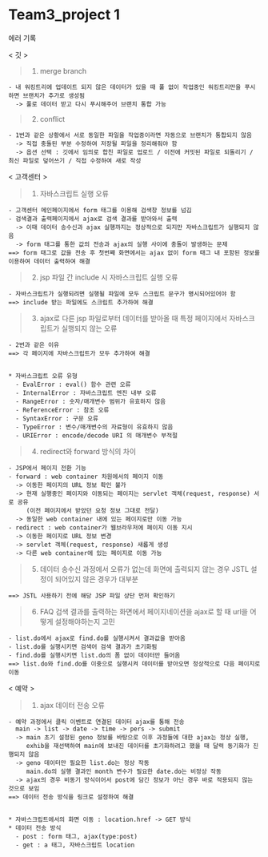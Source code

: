 # Team3_project 1
에러 기록

< 깃 >
  > 1. merge branch
  
    - 내 워킹트리에 업데이트 되지 않은 데이터가 있을 때 풀 없이 작업중인 워킹트리만을 푸시하면 브랜치가 추가로 생성됨
      -> 풀로 데이터 받고 다시 푸시해주어 브랜치 통합 가능
  
  > 2. conflict 
  
    - 1번과 같은 상황에서 서로 동일한 파일을 작업중이라면 자동으로 브랜치가 통합되지 않음
      -> 직접 충돌된 부분 수정하여 저장될 파일을 정리해줘야 함
      -> 옵션 선택 : 깃에서 임의로 합친 파일로 업로드 / 이전에 커밋된 파일로 되돌리기 / 최신 파일로 덮어쓰기 / 직접 수정하여 새로 작성


< 고객센터 >
  > 1. 자바스크립트 실행 오류
  
    - 고객센터 메인페이지에서 form 태그를 이용해 검색창 정보를 넘김
    - 검색결과 출력페이지에서 ajax로 검색 결과를 받아와서 출력
      -> 이때 데이터 송수신과 ajax 실행까지는 정상적으로 되지만 자바스크립트가 실행되지 않음
      -> form 태그를 통한 값의 전송과 ajax의 실행 사이에 충돌이 발생하는 문제
    ==> form 태그로 값을 전송 후 첫번째 화면에서는 ajax 없이 form 태그 내 포함된 정보를 이용하여 데이터 출력하여 해결
    
  > 2. jsp 파일 간 include 시 자바스크립트 실행 오류
  
    - 자바스크립트가 실행되려면 실행될 파일에 모두 스크립트 문구가 명시되어있어야 함
    ==> include 받는 파일에도 스크립트 추가하여 해결
    
  > 3. ajax로 다른 jsp 파일로부터 데이터를 받아올 때 특정 페이지에서 자바스크립트가 실행되지 않는 오류
  
    - 2번과 같은 이유
    ==> 각 페이지에 자바스크립트가 모두 추가하여 해결   
  
  
    * 자바스크립트 오류 유형
      - EvalError : eval() 함수 관련 오류
      - InternalError : 자바스크립트 엔진 내부 오류
      - RangeError : 숫자/매개변수 범위가 유효하지 않음
      - ReferenceError : 참조 오류
      - SyntaxError : 구문 오류
      - TypeError : 변수/매개변수의 자료형이 유효하지 않음
      - URIError : encode/decode URI 의 매개변수 부적절
    
    
  > 4. redirect와 forward 방식의 차이
  
    - JSP에서 페이지 전환 기능
    - forward : web container 차원에서의 페이지 이동
      -> 이동한 페이지의 URL 정보 확인 불가
      -> 현재 실행중인 페이지와 이동되는 페이지는 servlet 객체(request, response) 서로 공유
         (이전 페이지에서 받았던 요청 정보 그대로 전달)
      -> 동일한 web container 내에 있는 페이지로만 이동 가능
    - redirect : web container가 웹브라우저에 페이지 이동 지시
      -> 이동한 페이지로 URL 정보 변경
      -> servlet 객체(request, response) 새롭게 생성
      -> 다른 web container에 있는 페이지로 이동 가능
  
  > 5. 데이터 송수신 과정에서 오류가 없는데 화면에 출력되지 않는 경우 JSTL 설정이 되어있지 않은 경우가 대부분
  
    ==> JSTL 사용하기 전에 해당 JSP 파일 상단 먼저 확인하기
    
  > 6. FAQ 검색 결과를 출력하는 화면에서 페이지네이션을 ajax로 할 때 url을 어떻게 설정해야하는지 고민
  
    - list.do에서 ajax로 find.do를 실행시켜서 결과값을 받아옴
    - list.do를 실행시키면 검색어 검색 결과가 초기화됨
    - find.do를 실행시키면 list.do의 폼 없이 데이터만 들어옴
    ==> list.do와 find.do를 이중으로 실행시켜 데이터를 받아오면 정상적으로 다음 페이지로 이동
  
    
< 예약 >
  > 1. ajax 데이터 전송 오류
  
    - 예약 과정에서 클릭 이벤트로 연결된 데이터 ajax를 통해 전송
      main -> list -> date -> time -> pers -> submit
      -> main 초기 설정된 geno 정보를 바탕으로 이후 과정들에 대한 ajax는 정상 실행,
         exhib을 재선택하여 main에 보내진 데이터를 초기화하려고 했을 때 달력 동기화가 진행되지 않음
      -> geno 데이터만 필요한 list.do는 정상 작동
         main.do의 실행 결과인 month 변수가 필요한 date.do는 비정상 작동
      -> ajax의 경우 비동기 방식이어서 post에 담긴 정보가 아닌 경우 바로 적용되지 않는 것으로 보임
    ==> 데이터 전송 방식을 링크로 설정하여 해결
    
    
    * 자바스크립트에서의 화면 이동 : location.href -> GET 방식
    * 데이터 전송 방식
      - post : form 태그, ajax(type:post)
      - get : a 태그, 자바스크립트 location 
      
